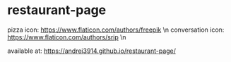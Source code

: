 # restaurant-page

pizza icon: https://www.flaticon.com/authors/freepik \n
conversation icon: https://www.flaticon.com/authors/srip \n

available at: https://andrei3914.github.io/restaurant-page/